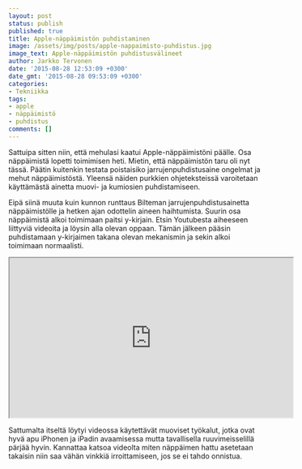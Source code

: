 ```yaml
---
layout: post
status: publish
published: true
title: Apple-näppäimistön puhdistaminen
image: /assets/img/posts/apple-nappaimisto-puhdistus.jpg
image_text: Apple-näppäimistön puhdistusvälineet
author: Jarkko Tervonen
date: '2015-08-28 12:53:09 +0300'
date_gmt: '2015-08-28 09:53:09 +0300'
categories:
- Tekniikka
tags:
- apple
- näppäimistö
- puhdistus
comments: []
---
```

Sattuipa sitten niin, että mehulasi kaatui Apple-näppäimistöni päälle. Osa näppäimistä lopetti toimimisen heti. Mietin, että näppäimistön taru oli nyt tässä. Päätin kuitenkin testata poistaisiko jarrujenpuhdistusaine ongelmat ja mehut näppäimistöstä. Yleensä näiden purkkien ohjeteksteissä varoitetaan käyttämästä ainetta muovi- ja kumiosien puhdistamiseen.

Eipä siinä muuta kuin kunnon runttaus Bilteman jarrujenpuhdistusainetta näppäimistölle ja hetken ajan odottelin aineen haihtumista. Suurin osa näppäimistä alkoi toimimaan paitsi y-kirjain. Etsin Youtubesta aiheeseen liittyviä videoita ja löysin alla olevan oppaan. Tämän jälkeen pääsin puhdistamaan y-kirjaimen takana olevan mekanismin ja sekin alkoi toimimaan normaalisti.

<amp-iframe width="560" height="315" sandbox="allow-scripts allow-same-origin" layout="responsive" src="https://www.youtube.com/embed/G_Cue2IlXIg">
  <noscript><iframe src="https://www.youtube.com/embed/G_Cue2IlXIg" width="560" height="315"></iframe></noscript>
</amp-iframe>

Sattumalta itseltä löytyi videossa käytettävät muoviset työkalut, jotka ovat hyvä apu iPhonen ja iPadin avaamisessa mutta tavallisella ruuvimeisselillä pärjää hyvin. Kannattaa katsoa videolta miten näppäimen hattu asetetaan takaisin niin saa vähän vinkkiä irroittamiseen, jos se ei tahdo onnistua.
